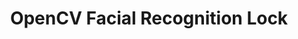 ---
layout: page
title: OpenCV Facial Recognition Lock
description: (OpenCV/Python) System with SMS alerts and server logging for unauthorized entry attempts.
img: assets/img/opencv.png
importance: 1
category: grad work
github: https://github.com/rothej/jh_facial_recog_lock
redirect: https://github.com/rothej/jh_facial_recog_lock
related_publications: true
---